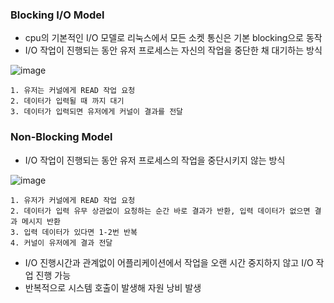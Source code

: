 ### Blocking I/O Model

- cpu의 기본적인 I/O 모델로 리눅스에서 모든 소켓 통신은 기본 blocking으로 동작
- I/O 작업이 진행되는 동안 유저 프로세스는 자신의 작업을 중단한 채 대기하는 방식

![image](https://user-images.githubusercontent.com/44665707/156510367-50d0ccac-ae55-42fe-bc81-23955ff681bb.png)

```
1. 유저는 커널에게 READ 작업 요청
2. 데이터가 입력될 때 까지 대기
3. 데이터가 입력되면 유저에게 커널이 결과를 전달
```



### Non-Blocking Model

- I/O 작업이 진행되는 동안 유저 프로세스의 작업을 중단시키지 않는 방식

![image](https://user-images.githubusercontent.com/44665707/156510487-cb18e5f9-fb7c-4049-bbb9-363c85ed12c8.png)

```
1. 유저가 커널에게 READ 작업 요청
2. 데이터가 입력 유무 상관없이 요청하는 순간 바로 결과가 반환, 입력 데이터가 없으면 결과 메시지 반환
3. 입력 데이터가 있다면 1-2번 반복
4. 커널이 유저에게 결과 전달

```

- I/O 진행시간과 관계없이 어플리케이션에서 작업을 오랜 시간 중지하지 않고 I/O 작업 진행 가능
- 반복적으로 시스템 호출이 발생해 자원 낭비 발생